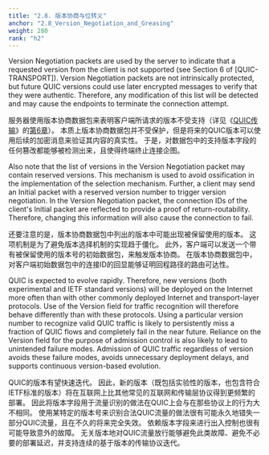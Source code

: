 ```yaml
---
title: "2.8. 版本协商与位转义"
anchor: "2.8_Version_Negotiation_and_Greasing"
weight: 280
rank: "h2"
---
```


Version Negotiation packets are used by the server to indicate that a requested version from the client is not supported (see Section 6 of [QUIC-TRANSPORT]). Version Negotiation packets are not intrinsically protected, but future QUIC versions could use later encrypted messages to verify that they were authentic. Therefore, any modification of this list will be detected and may cause the endpoints to terminate the connection attempt.

服务器使用版本协商数据包来表明客户端所请求的版本不受支持（详见《[QUIC传输](../RFC9000_Chinese_Simplified)》的[第6章](../RFC9000_Chinese_Simplified/#6_Version_Negotiation)）。
本质上版本协商数据包并不受保护，但是将来的QUIC版本可以使用后续的加密消息来验证其内容的真实性。
于是，对数据包中的支持版本字段的任何篡改都能够被检测出来，且使得终端终止连接企图。

Also note that the list of versions in the Version Negotiation packet may contain reserved versions. This mechanism is used to avoid ossification in the implementation of the selection mechanism. Further, a client may send an Initial packet with a reserved version number to trigger version negotiation. In the Version Negotiation packet, the connection IDs of the client's Initial packet are reflected to provide a proof of return-routability. Therefore, changing this information will also cause the connection to fail.

还要注意的是，版本协商数据包中列出的版本中可能出现被保留使用的版本。
这项机制是为了避免版本选择机制的实现趋于僵化。
此外，客户端可以发送一个带有被保留使用的版本号的初始数据包，来触发版本协商。
在版本协商数据包中，对客户端初始数据包中的连接ID的回显能够证明回程路径的路由可达性。

QUIC is expected to evolve rapidly. Therefore, new versions (both experimental and IETF standard versions) will be deployed on the Internet more often than with other commonly deployed Internet and transport-layer protocols. Use of the Version field for traffic recognition will therefore behave differently than with these protocols. Using a particular version number to recognize valid QUIC traffic is likely to persistently miss a fraction of QUIC flows and completely fail in the near future. Reliance on the Version field for the purpose of admission control is also likely to lead to unintended failure modes. Admission of QUIC traffic regardless of version avoids these failure modes, avoids unnecessary deployment delays, and supports continuous version-based evolution.

QUIC的版本有望快速迭代。
因此，新的版本（既包括实验性的版本，也包含符合IETF标准的版本）将在互联网上比其他常见的互联网和传输层协议得到更频繁的部署。
因此将版本字段用于流量识别的做法在QUIC上会与在那些协议上的行为大不相同。
使用某特定的版本号来识别合法QUIC流量的做法很有可能永久地错失一部分QUIC流量，且在不久的将来完全失效。
依赖版本字段来进行出入控制也很有可能导致意外的故障。
无关版本地对QUIC流量放行能够避免此类故障、避免不必要的部署延迟，并支持连续的基于版本的传输协议迭代。
